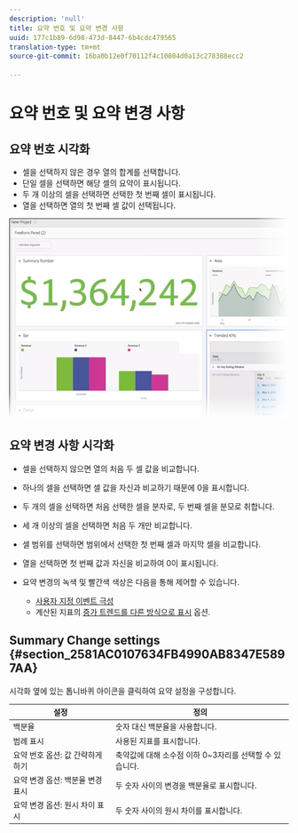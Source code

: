 ```yaml
---
description: 'null'
title: 요약 번호 및 요약 변경 사항
uuid: 177c1b89-6d98-473d-8447-6b4cdc479565
translation-type: tm+mt
source-git-commit: 16ba0b12e0f70112f4c10804d0a13c278388ecc2

---
```



# 요약 번호 및 요약 변경 사항

## 요약 번호 시각화

* 셀을 선택하지 않은 경우 열의 합계를 선택합니다.
* 단일 셀을 선택하면 해당 셀의 요약이 표시됩니다.
* 두 개 이상의 셀을 선택하면 선택한 첫 번째 셀이 표시됩니다.
* 열을 선택하면 열의 첫 번째 셀 값이 선택됩니다.

![](assets/summary-number.png)

## 요약 변경 사항 시각화

* 셀을 선택하지 않으면 열의 처음 두 셀 값을 비교합니다.
* 하나의 셀을 선택하면 셀 값을 자신과 비교하기 때문에 0을 표시합니다.
* 두 개의 셀을 선택하면 처음 선택한 셀을 분자로, 두 번째 셀을 분모로 취합니다.
* 세 개 이상의 셀을 선택하면 처음 두 개만 비교합니다.
* 셀 범위를 선택하면 범위에서 선택한 첫 번째 셀과 마지막 셀을 비교합니다.
* 열을 선택하면 첫 번째 값과 자신을 비교하여 0이 표시됩니다.
* 요약 변경의 녹색 및 빨간색 색상은 다음을 통해 제어할 수 있습니다.

   * [사용자 지정 이벤트 극성](https://marketing.adobe.com/resources/help/en_US/reference/success_event.html)
   * 계산된 지표의 [증가 트렌드를 다른 방식으로 표시](https://marketing.adobe.com/resources/help/en_US/analytics/calcmetrics/cm_build_metrics.html) 옵션.

## Summary Change settings {#section_2581AC0107634FB4990AB8347E5897AA}

시각화 옆에 있는 톱니바퀴 아이콘을 클릭하여 요약 설정을 구성합니다.

| 설정 | 정의 |
|--- |--- |
| 백분율 | 숫자 대신 백분율을 사용합니다. |
| 범례 표시 | 사용된 지표를 표시합니다. |
| 요약 번호 옵션: 값 간략하게 하기 | 축약값에 대해 소수점 이하 0~3자리를 선택할 수 있습니다. |
| 요약 변경 옵션: 백분율 변경 표시 | 두 숫자 사이의 변경을 백분율로 표시합니다. |
| 요약 변경 옵션: 원시 차이 표시 | 두 숫자 사이의 원시 차이를 표시합니다. |
